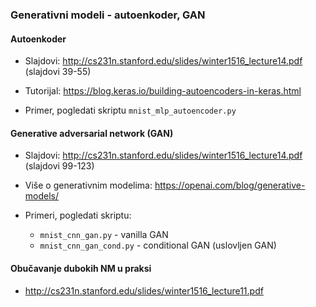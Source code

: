 ### Generativni modeli - autoenkoder, GAN


#### Autoenkoder

* Slajdovi: http://cs231n.stanford.edu/slides/winter1516_lecture14.pdf (slajdovi 39-55)

* Tutorijal: https://blog.keras.io/building-autoencoders-in-keras.html

* Primer, pogledati skriptu ```mnist_mlp_autoencoder.py```


#### Generative adversarial network (GAN)

* Slajdovi: http://cs231n.stanford.edu/slides/winter1516_lecture14.pdf (slajdovi 99-123)

* Više o generativnim modelima: https://openai.com/blog/generative-models/

* Primeri, pogledati skriptu:
    * ```mnist_cnn_gan.py``` - vanilla GAN
    * ```mnist_cnn_gan_cond.py``` - conditional GAN (uslovljen GAN)


#### Obučavanje dubokih NM u praksi

* http://cs231n.stanford.edu/slides/winter1516_lecture11.pdf

